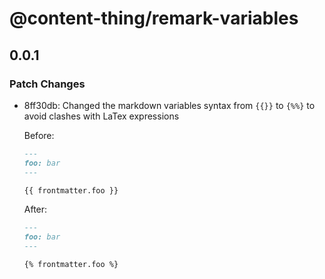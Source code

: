 # @content-thing/remark-variables

## 0.0.1

### Patch Changes

- 8ff30db: Changed the markdown variables syntax from `{{}}` to `{%%}` to avoid clashes with LaTex expressions

  Before:

  ```markdown
  ---
  foo: bar
  ---

  {{ frontmatter.foo }}
  ```

  After:

  ```markdown
  ---
  foo: bar
  ---

  {% frontmatter.foo %}
  ```
